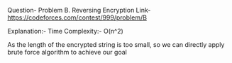 Question- Problem B. Reversing Encryption
Link- https://codeforces.com/contest/999/problem/B

Explanation:-
Time Complexity:- O(n^2)

As the length of the encrypted string is too small,
so we can directly apply brute force algorithm to achieve our 
goal
